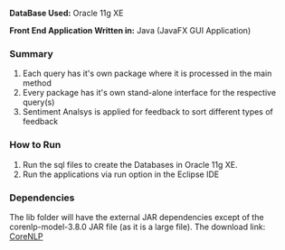  **DataBase Used:** Oracle 11g XE
 
 **Front End Application Written in:** Java (JavaFX GUI Application)

<h3>Summary</h3>

1. Each query has it's own package where it is processed in the main method
2. Every package has it's own stand-alone interface for the respective query(s)
3. Sentiment Analsys is applied for feedback to sort different types of feedback

<h3>How to Run</h3>

1. Run the sql files to create the Databases in Oracle 11g XE.
2. Run the applications via run option in the Eclipse IDE

<h3>Dependencies</h3>

The lib folder will have the external JAR dependencies except of the corenlp-model-3.8.0 JAR file (as it is a large file). The download link:
[CoreNLP](https://stanfordnlp.github.io/CoreNLP/history.html)
